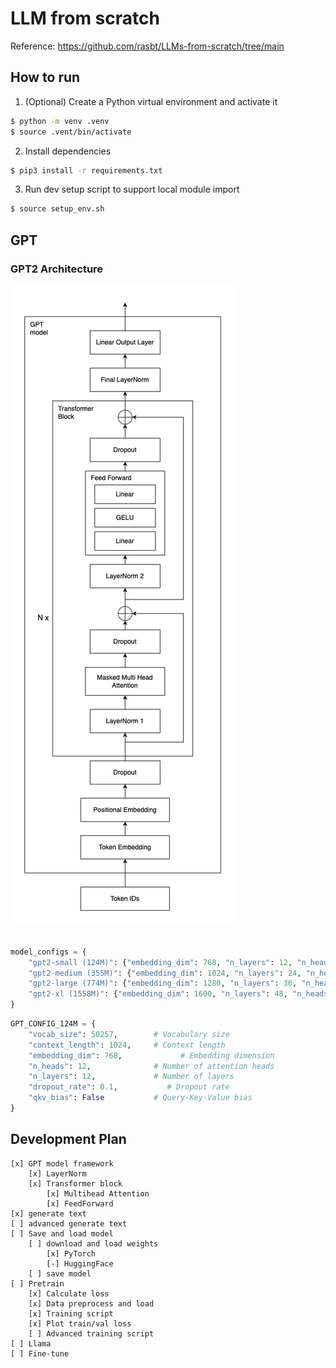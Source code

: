 # LLM from scratch

Reference: https://github.com/rasbt/LLMs-from-scratch/tree/main

## How to run
1. (Optional) Create a Python virtual environment and activate it
```bash
$ python -m venv .venv
$ source .vent/bin/activate
```
2. Install dependencies
```bash
$ pip3 install -r requirements.txt
```
3. Run dev setup script to support local module import
```bash
$ source setup_env.sh
```


## GPT

### GPT2 Architecture

![](./assets/GPT_architecture.png)

```python

model_configs = {
    "gpt2-small (124M)": {"embedding_dim": 768, "n_layers": 12, "n_heads": 12},
    "gpt2-medium (355M)": {"embedding_dim": 1024, "n_layers": 24, "n_heads": 16},
    "gpt2-large (774M)": {"embedding_dim": 1280, "n_layers": 36, "n_heads": 20},
    "gpt2-xl (1558M)": {"embedding_dim": 1600, "n_layers": 48, "n_heads": 25},
}
```

```python
GPT_CONFIG_124M = {
    "vocab_size": 50257,        # Vocabulary size
    "context_length": 1024,     # Context length
    "embedding_dim": 768,             # Embedding dimension
    "n_heads": 12,              # Number of attention heads
    "n_layers": 12,             # Number of layers
    "dropout_rate": 0.1,           # Dropout rate
    "qkv_bias": False           # Query-Key-Value bias
}
```

## Development Plan

```
[x] GPT model framework
    [x] LayerNorm
    [x] Transformer block
        [x] Multihead Attention
        [x] FeedForward
[x] generate text
[ ] advanced generate text
[ ] Save and load model
    [ ] download and load weights
        [x] PyTorch
        [-] HuggingFace
    [ ] save model
[ ] Pretrain
    [x] Calculate loss
    [x] Data preprocess and load
    [x] Training script
    [x] Plot train/val loss
    [ ] Advanced training script
[ ] Llama
[ ] Fine-tune
```
